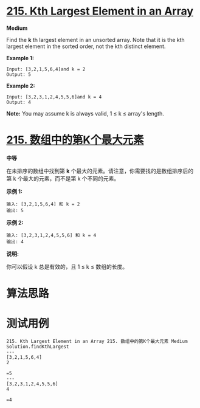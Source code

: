 # [215. Kth Largest Element in an Array][enTitle]

**Medium**

Find the **k** th largest element in an unsorted array. Note that it is the kth largest element in the sorted order, not the kth distinct element.

**Example 1:** 

```
Input: [3,2,1,5,6,4]and k = 2
Output: 5

```

**Example 2:** 

```
Input: [3,2,3,1,2,4,5,5,6]and k = 4
Output: 4
```

**Note:**  You may assume k is always valid, 1 ≤ k ≤ array's length.
# [215. 数组中的第K个最大元素][cnTitle]

**中等**

在未排序的数组中找到第 **k**  个最大的元素。请注意，你需要找的是数组排序后的第 k 个最大的元素，而不是第 k 个不同的元素。

**示例 1:** 

```
输入: [3,2,1,5,6,4] 和 k = 2
输出: 5

```

**示例 2:** 

```
输入: [3,2,3,1,2,4,5,5,6] 和 k = 4
输出: 4
```

**说明:** 

你可以假设 k 总是有效的，且 1 ≤ k ≤ 数组的长度。


# 算法思路

# 测试用例
```
215. Kth Largest Element in an Array 215. 数组中的第K个最大元素 Medium
Solution.findKthLargest
---
[3,2,1,5,6,4]
2

=5
---
[3,2,3,1,2,4,5,5,6]
4

=4
```

[enTitle]: https://leetcode.com/problems/kth-largest-element-in-an-array/
[cnTitle]: https://leetcode-cn.com/problems/kth-largest-element-in-an-array/




